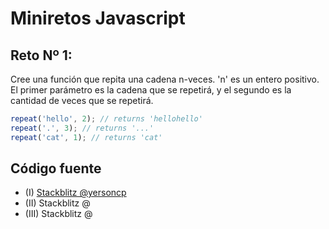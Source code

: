 # Miniretos Javascript

## Reto Nº 1:

Cree una función que repita una cadena n-veces. 'n' es un entero positivo. El primer parámetro es la cadena que se repetirá, y el segundo es la cantidad de veces que se repetirá.

```javascript
repeat('hello', 2); // returns 'hellohello'
repeat('.', 3); // returns '...'
repeat('cat', 1); // returns 'cat'
```

<!-- # Solución

## Sol Nº 1:
**[@yerson](https://github.com/yersoncp)** -->

## Código fuente
* (I) [Stackblitz @yersoncp](https://stackblitz.com/edit/js-fronteros-miniretos-t1)
* (II) Stackblitz @
* (III) Stackblitz @